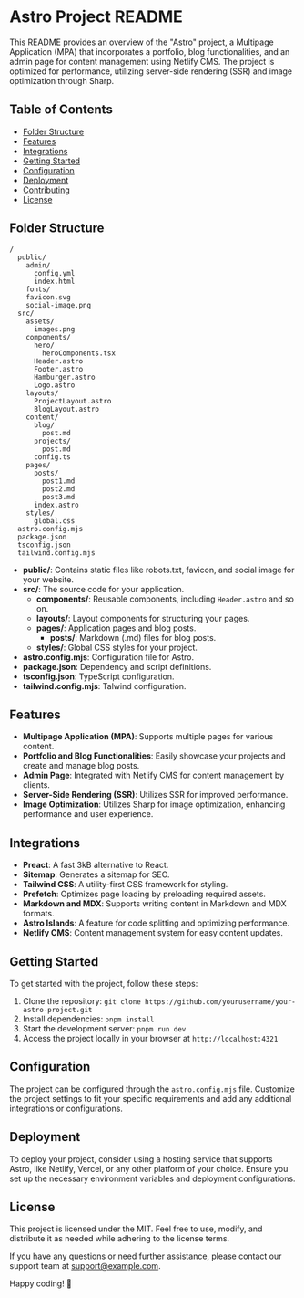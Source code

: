 # Astro Project README

This README provides an overview of the "Astro" project, a Multipage Application (MPA) that incorporates a portfolio, blog functionalities, and an admin page for content management using Netlify CMS. The project is optimized for performance, utilizing server-side rendering (SSR) and image optimization through Sharp.

## Table of Contents

- [Folder Structure](#folder-structure)
- [Features](#features)
- [Integrations](#integrations)
- [Getting Started](#getting-started)
- [Configuration](#configuration)
- [Deployment](#deployment)
- [Contributing](#contributing)
- [License](#license)

## Folder Structure

```
/
  public/
    admin/
      config.yml
      index.html
    fonts/
    favicon.svg
    social-image.png
  src/
    assets/
      images.png
    components/
      hero/
        heroComponents.tsx
      Header.astro
      Footer.astro
      Hamburger.astro
      Logo.astro
    layouts/
      ProjectLayout.astro
      BlogLayout.astro
    content/
      blog/
        post.md
      projects/
        post.md
      config.ts
    pages/
      posts/
        post1.md
        post2.md
        post3.md
      index.astro
    styles/
      global.css
  astro.config.mjs
  package.json
  tsconfig.json
  tailwind.config.mjs
```

- **public/**: Contains static files like robots.txt, favicon, and social image for your website.
- **src/**: The source code for your application.
  - **components/**: Reusable components, including `Header.astro` and so on.
  - **layouts/**: Layout components for structuring your pages.
  - **pages/**: Application pages and blog posts.
    - **posts/**: Markdown (.md) files for blog posts.
  - **styles/**: Global CSS styles for your project.
- **astro.config.mjs**: Configuration file for Astro.
- **package.json**: Dependency and script definitions.
- **tsconfig.json**: TypeScript configuration.
- **tailwind.config.mjs**: Talwind configuration.

## Features

- **Multipage Application (MPA)**: Supports multiple pages for various content.
- **Portfolio and Blog Functionalities**: Easily showcase your projects and create and manage blog posts.
- **Admin Page**: Integrated with Netlify CMS for content management by clients.
- **Server-Side Rendering (SSR)**: Utilizes SSR for improved performance.
- **Image Optimization**: Utilizes Sharp for image optimization, enhancing performance and user experience.

## Integrations

- **Preact**: A fast 3kB alternative to React.
- **Sitemap**: Generates a sitemap for SEO.
- **Tailwind CSS**: A utility-first CSS framework for styling.
- **Prefetch**: Optimizes page loading by preloading required assets.
- **Markdown and MDX**: Supports writing content in Markdown and MDX formats.
- **Astro Islands**: A feature for code splitting and optimizing performance.
- **Netlify CMS**: Content management system for easy content updates.

## Getting Started

To get started with the project, follow these steps:

1. Clone the repository: `git clone https://github.com/yourusername/your-astro-project.git`
2. Install dependencies: `pnpm install`
3. Start the development server: `pnpm run dev`
4. Access the project locally in your browser at `http://localhost:4321`

## Configuration

The project can be configured through the `astro.config.mjs` file. Customize the project settings to fit your specific requirements and add any additional integrations or configurations.

## Deployment

To deploy your project, consider using a hosting service that supports Astro, like Netlify, Vercel, or any other platform of your choice. Ensure you set up the necessary environment variables and deployment configurations.

## License

This project is licensed under the MIT. Feel free to use, modify, and distribute it as needed while adhering to the license terms.

If you have any questions or need further assistance, please contact our support team at support@example.com.

Happy coding! 🚀
